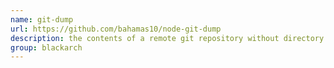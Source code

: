 ```yaml
---
name: git-dump
url: https://github.com/bahamas10/node-git-dump
description: the contents of a remote git repository without directory listing enabled. URL : https://github.com/bahamas10/node-git-dump Groups : blackarch blackarch-scanner blackarch-code-audit
group: blackarch
---
```

